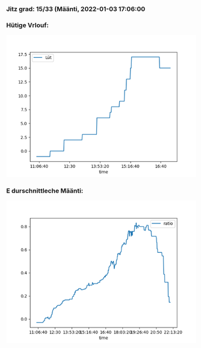 ### Jitz grad: 15/33 (Määnti, 2022-01-03 17:06:00

### Hütige Vrlouf:
![Graph](Today.png)

### E durschnittleche Määnti:
![Graph](Määnti.png)